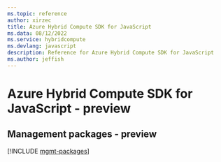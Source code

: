 ```yaml
---
ms.topic: reference
author: xirzec
title: Azure Hybrid Compute SDK for JavaScript
ms.data: 08/12/2022
ms.service: hybridcompute
ms.devlang: javascript
description: Reference for Azure Hybrid Compute SDK for JavaScript
ms.author: jeffish
---
```

# Azure Hybrid Compute SDK for JavaScript - preview

## Management packages - preview
[!INCLUDE [mgmt-packages](hybrid-compute-mgmt-index.md)]
